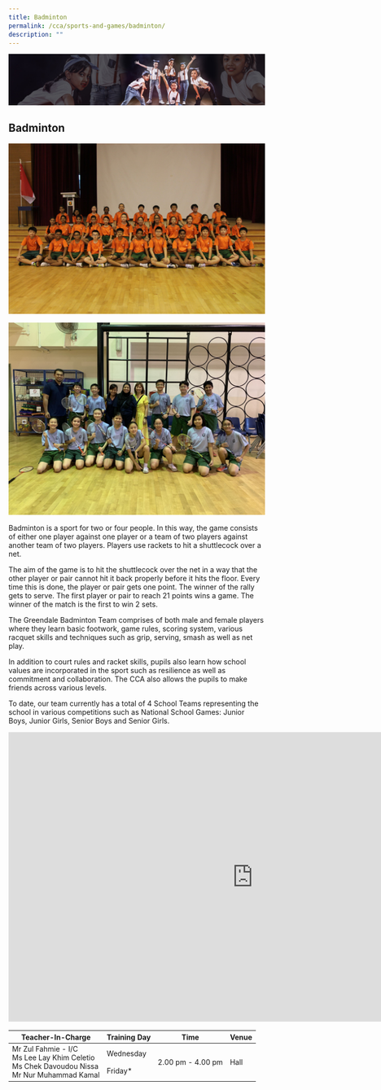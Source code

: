 ```yaml
---
title: Badminton
permalink: /cca/sports-and-games/badminton/
description: ""
---
```

![](/images/About%20Us/subbanner1.jpg)


## **Badminton**

![](/images/CCA/Badminton%20(1).jpg)

![](/images/CCA/Badminton%20(2).jpg)


Badminton is a sport for two or four people. In this way, the game consists of either one player against one player or a team of two players against another team of two players. Players use rackets to hit a shuttlecock over a net.

  

The aim of the game is to hit the shuttlecock over the net in a way that the other player or pair cannot hit it back properly before it hits the floor. Every time this is done, the player or pair gets one point. The winner of the rally gets to serve. The first player or pair to reach 21 points wins a game. The winner of the match is the first to win 2 sets.

  

The Greendale Badminton Team comprises of both male and female players where they learn basic footwork, game rules, scoring system, various racquet skills and techniques such as grip, serving, smash as well as net play.

  

In addition to court rules and racket skills, pupils also learn how school values are incorporated in the sport such as resilience as well as commitment and collaboration. The CCA also allows the pupils to make friends across various levels.

  

To date, our team currently has a total of 4 School Teams representing the school in various competitions such as National School Games: Junior Boys, Junior Girls, Senior Boys and Senior Girls.

<iframe allowfullscreen="true" height="569" width="960" frameborder="0" src="https://docs.google.com/presentation/d/e/2PACX-1vTxtwWE9lQlq_hirtG3yOYzLdT0BfGlUD2tIGZwoHJ8WEk2mUer9jf4iJP6MCchv7bHaAB77tyXRshC/embed?start=true&amp;loop=true&amp;delayms=5000"></iframe>

<table>
<thead>
  <tr>
    <th>Teacher-In-Charge</th>
    <th>Training Day</th>
    <th>Time</th>
    <th>Venue</th>
  </tr>
</thead>
<tbody>
  <tr>
    <td>Mr Zul Fahmie - I/C<br>Ms Lee Lay Khim Celetio<br>Ms Chek Davoudou Nissa<br>Mr Nur Muhammad Kamal<br></td>
    <td>Wednesday<br><br>Friday*</td>
    <td>2.00 pm - 4.00 pm<br></td>
    <td>Hall</td>
  </tr>
</tbody>
</table>